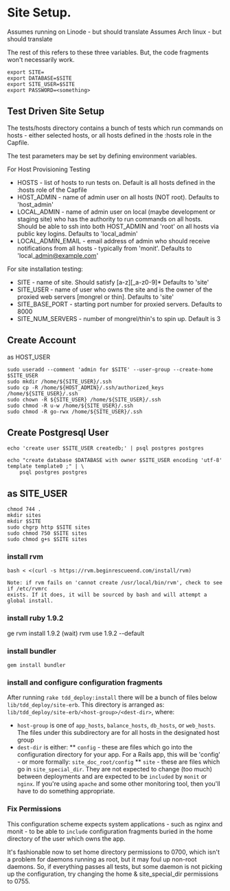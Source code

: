 # Site Setup.

Assumes running on Linode - but should translate
Assumes Arch linux - but should translate

The rest of this refers to these three variables. But, the
code fragments won't necessarily work.

    export SITE=
    export DATABASE=$SITE
    export SITE_USER=$SITE
    export PASSWORD=<something>
    
## Test Driven Site Setup

The tests/hosts directory contains a bunch of tests which run commands
on hosts - either selected hosts, or all hosts defined in the :hosts role
in the Capfile.

The test parameters may be set by defining environment variables.

For Host Provisioning Testing

* HOSTS - list of hosts to run tests on. Default is all hosts defined in the
:hosts role of the Capfile
* HOST\_ADMIN - name of admin user on all hosts (NOT root). Defaults to 'host_admin'
* LOCAL\_ADMIN - name of admin user on local (maybe development or staging site)
who has the authority to run commands on all hosts. Should be able to ssh into
both HOST\_ADMIN and 'root' on all hosts via public key logins. Defaults to
'local\_admin'
* LOCAL\_ADMIN_EMAIL - email address of admin who should receive notifications
from all hosts - typically from 'monit'. Defaults to 'local\_admin@example.com'

For site installation testing:

* SITE - name of site. Should satisfy [a-z][_a-z0-9]*  Defaults to 'site'
* SITE_USER - name of user who owns the site and is the owner of the proxied
web servers [mongrel or thin]. Defaults to 'site'
* SITE\_BASE_PORT - starting port number for proxied servers. Defaults to 8000
* SITE\_NUM_SERVERS - number of mongrel/thin's to spin up. Default is 3

## Create Account

as HOST_USER

    sudo useradd --comment 'admin for $SITE' --user-group --create-home $SITE_USER
    sudo mkdir /home/${SITE_USER}/.ssh
    sudo cp -R /home/${HOST_ADMIN}/.ssh/authorized_keys /home/${SITE_USER}/.ssh
    sudo chown -R ${SITE_USER} /home/${SITE_USER}/.ssh
    sudo chmod -R u-w /home/${SITE_USER}/.ssh
    sudo chmod -R go-rwx /home/${SITE_USER}/.ssh

## Create Postgresql User

    echo 'create user $SITE_USER createdb;' | psql postgres postgres

    echo "create database $DATABASE with owner $SITE_USER encoding 'utf-8' template template0 ;" | \
        psql postgres postgres

## as SITE_USER

    chmod 744 .
    mkdir sites
    mkdir $SITE
    sudo chgrp http $SITE sites
    sudo chmod 750 $SITE sites
    sudo chmod g+s $SITE sites

### install rvm

    bash < <(curl -s https://rvm.beginrescueend.com/install/rvm)
    
    Note: if rvm fails on 'cannot create /usr/local/bin/rvm', check to see if /etc/rvmrc
    exists. If it does, it will be sourced by bash and will attempt a global install.

### install ruby 1.9.2
ge
    rvm install 1.9.2
    (wait)
    rvm use 1.9.2 --default
    
### install bundler

    gem install bundler
    
### install and configure configuration fragments

After running `rake tdd_deploy:install` there will be a bunch of files
below `lib/tdd_deploy/site-erb`. This directory is arranged as:
`lib/tdd_deploy/site-erb/<host-group>/<dest-dir>`, where:

* `host-group` is one of `app_hosts`, `balance_hosts`, `db_hosts`, or `web_hosts`.
The files under this subdirectory are for all hosts in the designated host group
* `dest-dir` is either:
** `config` - these are files which go into the configuration directory for your app.
For a Rails app, this will be 'config' - or more formally: `site_doc_root/config`
** `site` - these are files which go in `site_special_dir`. They are not expected to
change (too much) between deployments and are expected to be `included` by `monit`
or `nginx`. If you're using `apache` and some other monitoring tool, then you'll
have to do something appropriate.

### Fix Permissions

This configuration scheme expects system applications - such as nginx and monit - to
be able to `include` configuration fragments buried in the home directory of the
user which owns the app.

It's fashionable now to set home directory permissions to 0700, which isn't a problem
for daemons running as root, but it may foul up non-root daemons. So, if everything
passes all tests, but some daemon is not picking up the configuration, try changing the
home & site\_special\_dir permissions to 0755. 
